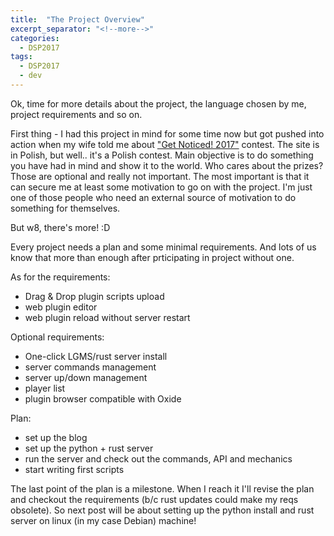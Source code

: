 ```yaml
---
title: 	"The Project Overview"
excerpt_separator: "<!--more-->"
categories:
  - DSP2017
tags:
  - DSP2017
  - dev
---
```


Ok, time for more details about the project, the language chosen by me, project requirements and so on.

<!--more-->

First thing - I had this project in mind for some time now but got pushed into action when my wife told me about ["Get Noticed! 2017"](http://devstyle.pl/daj-sie-poznac/) contest. The site is in Polish, but well.. it's a Polish contest. Main objective is to do something you have had in mind and show it to the world. Who cares about the prizes? Those are optional and really not important. The most important is that it can secure me at least some motivation to go on with the project. I'm just one of those people who need an external source of motivation to do something for themselves.

But w8, there's more! :D

Every project needs a plan and some minimal requirements. And lots of us know that more than enough after prticipating in project without one.

As for the requirements:
* Drag & Drop plugin scripts upload
* web plugin editor
* web plugin reload without server restart

Optional requirements:
* One-click LGMS/rust server install
* server commands management
* server up/down management
* player list
* plugin browser compatible with Oxide

Plan:
* set up the blog
* set up the python + rust server
* run the server and check out the commands, API and mechanics
* start writing first scripts

The last point of the plan is a milestone. When I reach it I'll revise the plan and checkout the requirements (b/c rust updates could make my reqs obsolete). So next post will be about setting up the python install and rust server on linux (in my case Debian) machine!